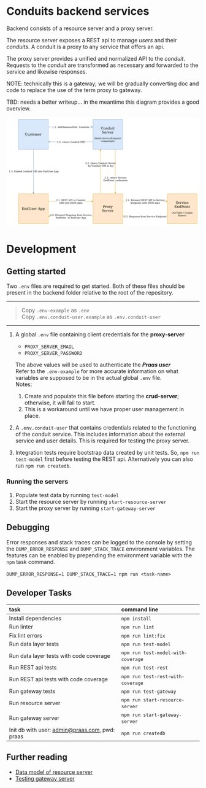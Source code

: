 # Conduits backend services

Backend consists of a resource server and a proxy server. 

The resource server exposes a REST api to manage *users* and their 
*conduits*. A conduit is a proxy to any service that offers an api.

The proxy server provides a unified and normalized API to the *conduit*.
Requests to the *conduit* are transformed as necessary and forwarded to
the service and likewise responses. 

NOTE: technically this is a gateway; we will be gradually converting doc
and code to replace the use of the term proxy to gateway.

TBD: needs a better writeup... in the meantime this diagram provides a
good overview.

![Collaboration Diagram](../research/diagrams/collaboration-diagram.png)


# Development

## Getting started
Two `.env` files are required to get started. Both of these files should
be present in the backend folder relative to the root of the repository.

---
> Copy `.env-example` as `.env`<br>
> Copy `.env.conduit-user.example` as `.env.conduit-user` 
---

1. A global `.env` file containing client credentials for the
   **proxy-server**
   - `PROXY_SERVER_EMAIL`
   - `PROXY_SERVER_PASSWORD`

   The above values will be used to authenticate the **_Praas user_**
   <br>
   Refer to the `.env-example` for more accurate information
   on what variables are supposed to be in the actual global
   `.env` file.
   <br>
   Notes:
   1. Create and populate this file before starting the
      **crud-server**; otherwise, it will fail to start.
   2. This is a workaround until we have proper user
      management in place.
2. A `.env.conduit-user` that contains credentials related to
   the functioning of the conduit service. This includes
   information about the external service and user details.
   This is required for testing the proxy server.
3. Integration tests require bootstrap data created by unit tests. So,
   `npm run test-model` first before testing the REST api. Alternatively
   you can also run `npm run createdb`.

### Running the servers
1. Populate test data by running `test-model`
2. Start the resource server by running `start-resource-server`
3. Start the proxy server by running `start-gateway-server`

## Debugging
Error responses and stack traces can be logged to the console by setting
the `DUMP_ERROR_RESPONSE` and `DUMP_STACK_TRACE` environment variables.
The features can be enabled by prepending the environment variable with
the `npm` task command.

`DUMP_ERROR_RESPONSE=1 DUMP_STACK_TRACE=1 npm run <task-name>`

## Developer Tasks
|  task                                           | command line                        |
|:------------------------------------------------|:------------------------------------|
| Install dependencies                            |`npm install`                        |
| Run linter                                      |`npm run lint`                       |
| Fix lint errors                                 |`npm run lint:fix`                   |
| Run data layer tests                            |`npm run test-model`                 |
| Run data layer tests with code coverage         |`npm run test-model-with-coverage`   |
| Run REST api tests                              |`npm run test-rest`                  |
| Run REST api tests with code coverage           |`npm run test-rest-with-coverage`    |
| Run gateway tests                               |`npm run test-gateway`               |
| Run resource server                             |`npm run start-resource-server`      |
| Run gateway server                              |`npm run start-gateway-server`       |
| Init db with user: admin@praas.com, pwd: praas  |`npm run createdb`                   |

## Further reading
- [Data model of resource server](crud-server/README.md)
- [Testing gateway server](proxy-server/README.md)